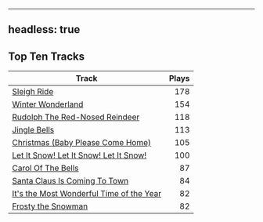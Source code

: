 
---
headless: true
---

## Top Ten Tracks

| Track | Plays |
| --- |  ---: |
|[Sleigh Ride](/songs/sleigh-ride)| 178|
|[Winter Wonderland](/songs/winter-wonderland)| 154|
|[Rudolph The Red-Nosed Reindeer](/songs/rudolph-the-red-nosed-reindeer)| 118|
|[Jingle Bells](/songs/jingle-bells)| 113|
|[Christmas (Baby Please Come Home)](/songs/christmas-baby-please-come-home)| 105|
|[Let It Snow! Let It Snow! Let It Snow!](/songs/let-it-snow-let-it-snow-let-it-snow)| 100|
|[Carol Of The Bells](/songs/carol-of-the-bells)| 87|
|[Santa Claus Is Coming To Town](/songs/santa-claus-is-coming-to-town)| 84|
|[It's the Most Wonderful Time of the Year](/songs/its-the-most-wonderful-time-of-the-year)| 82|
|[Frosty the Snowman](/songs/frosty-the-snowman)| 82|
